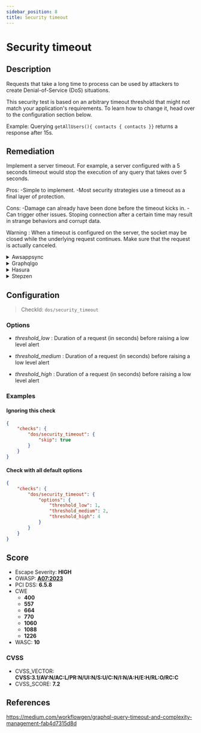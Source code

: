 ```yaml
---
sidebar_position: 8
title: Security timeout
---
```


# Security timeout

## Description

Requests that take a long time to process can be used by attackers to create Denial-of-Service (DoS) situations.

This security test is based on an arbitrary timeout threshold that might not match your application's requirements. To learn how to change it, head over to the configuration section below.

Example: Querying `getAllUsers(){ contacts { contacts }}` returns a response after 15s.

## Remediation

Implement a server timeout. For example, a server configured with a 5 seconds timeout would stop the execution of any query that takes over 5 seconds.

Pros:
 -Simple to implement.
 -Most security strategies use a timeout as a final layer of protection.

Cons:
 -Damage can already have been done before the timeout kicks in.
 -Can trigger other issues. Stoping connection after a certain time may result in strange behaviors and corrupt data.

Warning :
  When a timeout is configured on the server, the socket may be closed while the underlying request continues. Make sure that the request is actually canceled.


<details>
    <summary>Awsappsync</summary>

AWS AppSync enforces a timeout of 30s on each request by default.

If your API sits behind an [API Gateway](https://docs.aws.amazon.com/apigateway/latest/developerguide/welcome.html), you can configure a different (but lower than the hard 30s limit) timeout in the AWS API Gateway console by following this path:

AWS API Gateway console > {Your App} > Resources > Integration Request > "Use default timeout".


</details>

<details>
    <summary>Graphqlgo</summary>

Implement a server timeout by following this guide:

[The complete guide to Go net/http timeouts - Cloudfare blog](https://blog.cloudflare.com/the-complete-guide-to-golang-net-http-timeouts/)


</details>

<details>
    <summary>Hasura</summary>

Hasura allows you to set a custom query timeout.

To do so:
-Go to Project Console > Security Settings > API Limits.
-Click on "Global".
-Set a timeout (e.g., 10s).


</details>

<details>
    <summary>Stepzen</summary>

There is no known remediation for StepZen.


</details>

## Configuration

> CheckId: `dos/security_timeout`

### Options

- *threshold_low* : Duration of a request (in seconds) before raising a low level alert

- *threshold_medium* : Duration of a request (in seconds) before raising a low level alert

- *threshold_high* : Duration of a request (in seconds) before raising a low level alert



### Examples


#### Ignoring this check

```json
{
    "checks": {
        "dos/security_timeout": {
            "skip": true
        }
    }
}
```


#### Check with all default options

```json
{
    "checks": {
        "dos/security_timeout": {
            "options": {
                "threshold_low": 1,
                "threshold_medium": 2,
                "threshold_high": 4
            }
        }
    }
}
```




## Score

- Escape Severity: **<span className="high-severity">HIGH</span>**
- OWASP: **[A07:2023](https://github.com/OWASP/API-Security/blob/master/2023/en/src/0xa7-security-misconfiguration.md)**
- PCI DSS: **6.5.8**
- CWE
  - **400**
  - **557**
  - **664**
  - **770**
  - **1060**
  - **1088**
  - **1226**
- WASC: **10**



### CVSS

- CVSS_VECTOR: **CVSS:3.1/AV:N/AC:L/PR:N/UI:N/S:U/C:N/I:N/A:H/E:H/RL:O/RC:C**
- CVSS_SCORE: **7.2**

## References

https://medium.com/workflowgen/graphql-query-timeout-and-complexity-management-fab4d7315d8d
